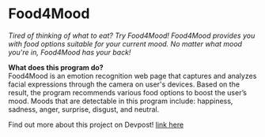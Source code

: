 # Food4Mood

*Tired of thinking of what to eat? Try Food4Mood! Food4Mood provides you with food options suitable for your current mood. No matter what mood you're in, Food4Mood has your back!*


**What does this program do?**  \
Food4Mood is an emotion recognition web page that captures and analyzes facial expressions through the camera on user's devices. Based on the result, the program recommends various food options to boost the user’s mood. Moods that are detectable in this program include: happiness, sadness, anger, surprise, disgust, and neutral.


Find out more about this project on Devpost! [link here](https://devpost.com/software/brainstorm-a30w7s)